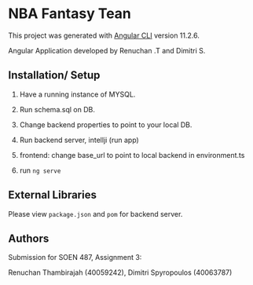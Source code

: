 # NBA Fantasy Tean

This project was generated with [Angular CLI](https://github.com/angular/angular-cli) version 11.2.6.

Angular Application developed by Renuchan .T and Dimitri S.


## Installation/ Setup

1. Have a running instance of MYSQL.

2. Run schema.sql on DB.

3. Change backend properties to point to your local DB.

4. Run backend server, intellji (run app)

5. frontend: change base_url to point to local backend in environment.ts

6. run `ng serve`


## External Libraries 

Please view `package.json` and `pom` for backend server.




## Authors
Submission for SOEN 487, Assignment 3:

Renuchan Thambirajah (40059242), Dimitri Spyropoulos (40063787)


